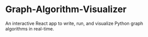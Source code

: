 # Graph-Algorithm-Visualizer
An interactive React app to write, run, and visualize Python graph algorithms in real-time.
